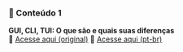 ### 📌 Conteúdo 1

**GUI, CLI, TUI: O que são e quais suas diferenças**  
🔗 [Acesse aqui (original)](https://itsfoss-com.translate.goog/gui-cli-tui/?_x_tr_sl=en&_x_tr_tl=pt&_x_tr_hl=pt-BR&_x_tr_pto=wapp)
🔗 [Acesse aqui (pt-br)](https://itsfoss-com.translate.goog/gui-cli-tui/?_x_tr_sl=en&_x_tr_tl=pt&_x_tr_hl=pt-BR&_x_tr_pto=wapp)